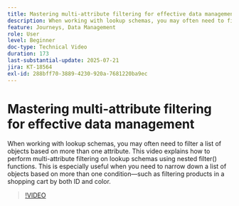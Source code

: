 ```yaml
---
title: Mastering multi-attribute filtering for effective data management
description: When working with lookup schemas, you may often need to filter a list of objects based on more than one attribute. This video explains how to perform multi-attribute filtering on lookup schemas using nested filter() functions. This is especially useful when you need to narrow down a list of objects based on more than one condition—such as filtering products in a shopping cart by both ID and color.
feature: Journeys, Data Management
role: User
level: Beginner
doc-type: Technical Video
duration: 173
last-substantial-update: 2025-07-21
jira: KT-18564
exl-id: 288bff70-3889-4230-920a-7681220ba9ec
---
```

# Mastering multi-attribute filtering for effective data management

When working with lookup schemas, you may often need to filter a list of objects based on more than one attribute. This video explains how to perform multi-attribute filtering on lookup schemas using nested filter() functions. This is especially useful when you need to narrow down a list of objects based on more than one condition—such as filtering products in a shopping cart by both ID and color.

>[!VIDEO](https://video.tv.adobe.com/v/3469312/?learn=on&enablevpops)
